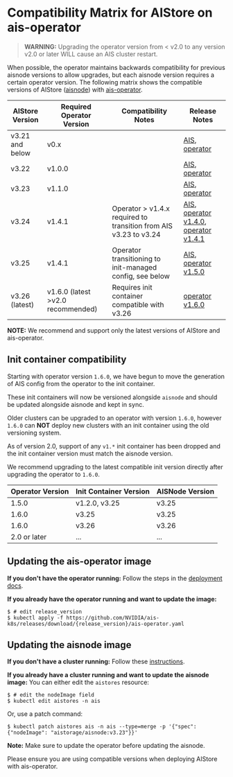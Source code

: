 # Compatibility Matrix for AIStore on ais-operator

> **WARNING:** Upgrading the operator version from < v2.0 to any version v2.0 or later WILL cause an AIS cluster restart.

When possible, the operator maintains backwards compatibility for previous aisnode versions to allow upgrades, but each aisnode version requires a certain operator version. 
The following matrix shows the compatible versions of AIStore ([aisnode](https://hub.docker.com/r/aistorage/aisnode/tags)) with [ais-operator](https://hub.docker.com/r/aistorage/ais-operator/tags).


| AIStore Version | Required Operator Version         | Compatibility Notes                                              | Release Notes                                                                                                                                                                                                     |
|-----------------|-----------------------------------|------------------------------------------------------------------|-------------------------------------------------------------------------------------------------------------------------------------------------------------------------------------------------------------------|
| v3.21 and below | v0.x                              |                                                                  | [AIS](https://github.com/NVIDIA/aistore/releases/tag/v1.3.21), [operator](https://github.com/NVIDIA/ais-k8s/releases/tag/v0.98)                                                                                   |
| v3.22           | v1.0.0                            |                                                                  | [AIS](https://github.com/NVIDIA/aistore/releases/tag/v1.3.22), [operator](https://github.com/NVIDIA/ais-k8s/releases/tag/v1.0.0)                                                                                  |
| v3.23           | v1.1.0                            |                                                                  | [AIS](https://github.com/NVIDIA/aistore/releases/tag/v1.3.23), [operator](https://github.com/NVIDIA/ais-k8s/releases/tag/v1.1.0)                                                                                  |
| v3.24           | v1.4.1                            | Operator > v1.4.x required to transition from AIS v3.23 to v3.24 | [AIS](https://github.com/NVIDIA/aistore/releases/tag/v1.3.24), [operator v1.4.0](https://github.com/NVIDIA/ais-k8s/releases/tag/v1.4.0), [operator v1.4.1](https://github.com/NVIDIA/ais-k8s/releases/tag/v1.4.1) |
| v3.25           | v1.4.1                            | Operator transitioning to init-managed config, see below         | [AIS](https://github.com/NVIDIA/aistore/releases/tag/v1.3.25), [operator v1.5.0](https://github.com/NVIDIA/ais-k8s/releases/tag/v1.5.0)                                                                           |
| v3.26 (latest)  | v1.6.0 (latest >v2.0 recommended) | Requires init container compatible with v3.26                    | [operator v1.6.0](https://github.com/NVIDIA/ais-k8s/releases/tag/v1.6.0)                                                                                                                                          |

**NOTE:** We recommend and support only the latest versions of AIStore and ais-operator.

## Init container compatibility
Starting with operator version `1.6.0`, we have begun to move the generation of AIS config from the operator to the init container.

These init containers will now be versioned alongside `aisnode` and should be updated alongside aisnode and kept in sync. 

Older clusters can be upgraded to an operator with version `1.6.0`, however `1.6.0` can **NOT** deploy new clusters with an init container using the old versioning system.

As of version 2.0, support of any `v1.*` init container has been dropped and the init container version must match the aisnode version. 

We recommend upgrading to the latest compatible init version directly after upgrading the operator to `1.6.0`.

| Operator Version | Init Container Version | AISNode Version |
|------------------|------------------------|-----------------|
| 1.5.0            | v1.2.0, v3.25          | v3.25           |
| 1.6.0            | v3.25                  | v3.25           |
| 1.6.0            | v3.26                  | v3.26           |
| 2.0 or later     | ...                    | ...             |


## Updating the ais-operator image

**If you don't have the operator running:**
Follow the steps in the [deployment docs](README.md#operator-deployment-procedure).

**If you already have the operator running and want to update the image:**
```console
$ # edit release_version
$ kubectl apply -f https://github.com/NVIDIA/ais-k8s/releases/download/{release_version}/ais-operator.yaml
```

## Updating the aisnode image

**If you don't have a cluster running:**
Follow these [instructions](README.md#aistore-cluster-creation-process).

**If you already have a cluster running and want to update the aisnode image:**
You can either edit the `aistores` resource:
```console
$ # edit the nodeImage field
$ kubectl edit aistores -n ais
```
Or, use a patch command:
```console
$ kubectl patch aistores ais -n ais --type=merge -p '{"spec": {"nodeImage": "aistorage/aisnode:v3.23"}}'
```

**Note:** Make sure to update the operator before updating the aisnode.


Please ensure you are using compatible versions when deploying AIStore with ais-operator.
